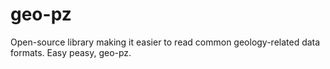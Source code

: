 # geo-pz
Open-source library making it easier to read common geology-related data formats. Easy peasy, geo-pz.
